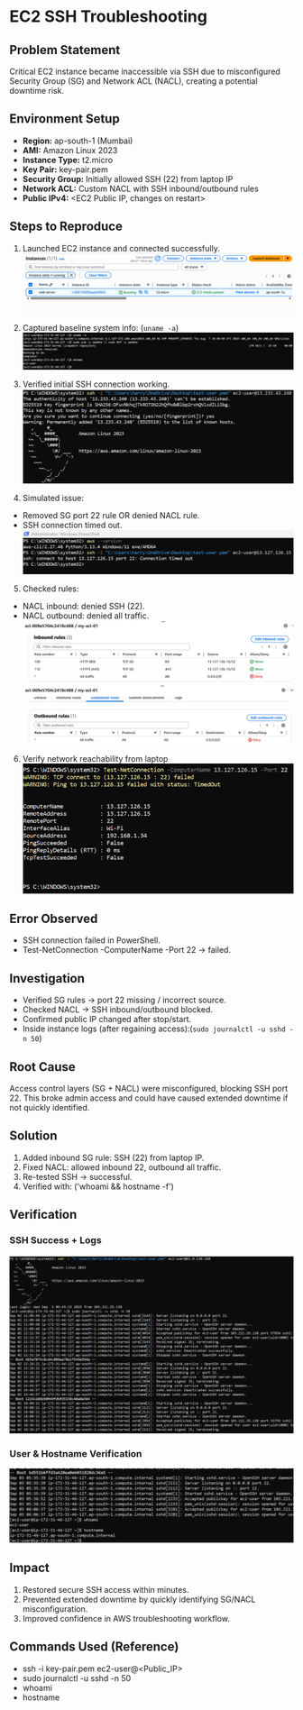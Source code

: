 # EC2 SSH Troubleshooting

## Problem Statement
Critical EC2 instance became inaccessible via SSH due to misconfigured Security Group (SG) and Network ACL (NACL), creating a potential downtime risk.

## Environment Setup
- **Region:** ap-south-1 (Mumbai)  
- **AMI:** Amazon Linux 2023  
- **Instance Type:** t2.micro  
- **Key Pair:** key-pair.pem  
- **Security Group:** Initially allowed SSH (22) from laptop IP  
- **Network ACL:** Custom NACL with SSH inbound/outbound rules 
- **Public IPv4:** <EC2 Public IP, changes on restart>

## Steps to Reproduce
1. Launched EC2 instance and connected successfully. 
   ![Connected Terminal](./screenshots/01-connected-terminal.png)

2. Captured baseline system info: (`uname -a`)  
   ![EC2 Baseline](./screenshots/02-ec2-baseline.png)

3. Verified initial SSH connection working.  
   ![SSH Connect](./screenshots/03-ssh-connect.png)

4. Simulated issue: 
- Removed SG port 22 rule OR denied NACL rule.  
- SSH connection timed out.
   ![SSH Timeout](./screenshots/04-ssh-timeout.png)

5. Checked rules:
- NACL inbound: denied SSH (22).
- NACL outbound: denied all traffic. 
   ![NACL Inbound](./screenshots/05-nacl-inbound.png)  
   ![NACL Outbound](./screenshots/06-nacl-outbound.png)

6. Verify network reachability from laptop  
   ![Network Reachability](./screenshots/07-network-reachability.png)

## Error Observed
- SSH connection failed in PowerShell.
- Test-NetConnection -ComputerName <PublicIP> -Port 22 → failed.  

## Investigation
- Verified SG rules → port 22 missing / incorrect source.
- Checked NACL → SSH inbound/outbound blocked.
- Confirmed public IP changed after stop/start.
- Inside instance logs (after regaining access):(`sudo journalctl -u sshd -n 50`)

## Root Cause
Access control layers (SG + NACL) were misconfigured, blocking SSH port 22.
This broke admin access and could have caused extended downtime if not quickly identified.

## Solution
1. Added inbound SG rule: SSH (22) from laptop IP.
2. Fixed NACL: allowed inbound 22, outbound all traffic.
3. Re-tested SSH → successful.
4. Verified with: ('whoami && hostname -f')

## Verification

### SSH Success + Logs
![SSH Success + Logs](./screenshots/08-ssh-success-tail.png)

### User & Hostname Verification
![Whoami + Hostname](./screenshots/09-whoami-hostname.png) 

## Impact
1. Restored secure SSH access within minutes.
2. Prevented extended downtime by quickly identifying SG/NACL misconfiguration.
3. Improved confidence in AWS troubleshooting workflow.

## Commands Used (Reference)

- ssh -i key-pair.pem ec2-user@<Public_IP>
- sudo journalctl -u sshd -n 50
- whoami
- hostname